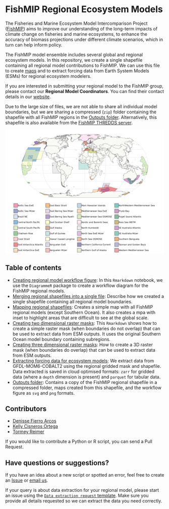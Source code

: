 # FishMIP Regional Ecosystem Models
The Fisheries and Marine Ecosystem Model Intercomparison Project ([FishMIP](https://fish-mip.github.io/)) aims to improve our understanding of the long-term impacts of climate change on fisheries and marine ecosystems, to enhance the accuracy of biomass projections under different climate scenarios, which in turn can help inform policy.  
  
The FishMIP model ensemble includes several global and regional ecosystem models. In this repository, we create a single shapefile containing all regional model contributions to FishMIP. We can use this file to create [maps](Outputs/FishMIP_regional_models.pdf) and to extract forcing data from Earth System Models (ESMs) for regional ecosystem modelers.  
  
If you are interested in submitting your regional model to the FishMIP group, please contact our **Regional Model Coordinators**. You can find their contact details in our [website](https://fish-mip.github.io/).  
  
Due to the large size of files, we are not able to share all individual model boundaries, but we are sharing a compressed (`zip`) folder containing the shapefile with all FishMIP regions in the [Outputs folder](Outputs/FishMIP_regional_models.zip). Alternatively, this shapefile is also available from the [FishMIP THREDDS server](http://portal.sf.utas.edu.au/thredds/catalog/gem/fishmip/FishMIP_regions/catalog.html).  
  
![Map of FishMIP regional models](outputs/FishMIP_regional_models.png)

## Table of contents
- [Creating regional model workflow figure](scripts/00_Regional_model_workflow.md): In this `Rmarkdown` notebook, we use the `DiagrammeR` package to create a workflow diagram for the FishMIP regional models.
- [Merging regional shapefiles into a single file](scripts/01_Merging_Regional_Shapefiles.md): Describe how we created a single shapefile containing all regional model boundaries.  
- [Mapping regional shapefiles](scripts/02_Mapping_Regional_Models.md): Creates a simple map with all FishMIP regional models (except Southern Ocean). It also creates a mpa with inset to highlight areas that are difficult to see at the global scale.  
- [Creating two dimensional raster masks](scripts/03a_Regional_Models_2DMasks.md): This `Rmarkdown` shows how to create a simple raster mask (when boundaries do not overlap) that can be used to extract data from ESM outputs. It uses the original Southern Ocean model boundary containing subregions.     
- [Creating three dimensional raster masks](scripts/03b_Regional_Models_3DMasks.md): How to create a 3D raster mask (when boundaries do overlap) that can be used to extract data from ESM outputs.  
- [Extracting forcing data for ecosystem models](scripts/04_regional_data_extractions.ipynb): We extract data from GFDL-MOM6-COBALT2 using the regional gridded mask and shapefile. Data extracted is saved in cloud optimised formats: `zarr` for gridded data (where a `depth` dimension is present) and `parquet` for tabular data.  
- [Outputs folder](outputs/): Contains a copy of the FishMIP regional shapefile in a compressed folder, maps created from this shapefile, and the workflow figure as `svg` and `png` formats.  

## Contributors
- [Denisse Fierro Arcos](https://github.com/lidefi87)  
- [Kelly Cisneros Ortega](https://github.com/kortegac)  
- [Tormey Reimer](https://github.com/stormeyseas)  

If you would like to contribute a Python or R script, you can send a Pull Request.  

## Have questions or suggestions?
If you have an idea about a new script or spotted an error, feel free to create an [Issue](https://github.com/Fish-MIP/FishMIP_regions/issues) or [email us](mailto:fishmip.coordinators@gmail.com).  
  
If your query is about data extraction for your regional model, please start an issue using the [`Data extraction request` template](https://github.com/Fish-MIP/FishMIP_regions/issues/new?assignees=lidefi87&labels=&projects=&template=data-extraction-request.md&title=Data+extraction+request). Make sure you provide all details requested so we can extract the data you need correctly.  
